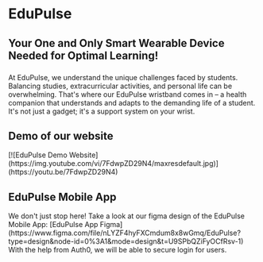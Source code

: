 <h1 align="left">EduPulse</h1>
<h2>Your One and Only Smart Wearable Device Needed for Optimal Learning!</h2>

###
<p> At EduPulse, we understand the unique challenges faced by students. Balancing studies, extracurricular activities, and personal life can be overwhelming. That's where our EduPulse wristband comes in – a health companion that understands and adapts to the demanding life of a student. It's not just a gadget; it's a support system on your wrist. </p>


###
<h2>Demo of our website</h2>
[![EduPulse Demo Website](https://img.youtube.com/vi/7FdwpZD29N4/maxresdefault.jpg)](https://youtu.be/7FdwpZD29N4)


###
<h2>EduPulse Mobile App</h2>
We don't just stop here! Take a look at our figma design of the EduPulse Mobile App: [EduPulse App Figma](https://www.figma.com/file/nLYZF4hyFXCmdum8x8wGmq/EduPulse?type=design&node-id=0%3A1&mode=design&t=U9SPbQZiFyOCfRsv-1)
With the help from Auth0, we will be able to secure login for users.
